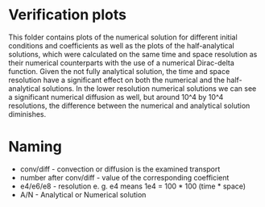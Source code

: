 # Verification plots

This folder contains plots of the numerical solution for different initial conditions and coefficients as well as the plots of the half-analytical solutions, which were calculated on the same time and space resolution as their numerical counterparts with the use of a numerical Dirac-delta function. 
Given the not fully analytical solution, the time and space resolution have a significant effect on both the numerical and the half-analytical solutions. 
In the lower resolution numerical solutions we can see a significant numerical diffusion as well, but around 10^4 by 10^4 resolutions, the difference between the numerical and analytical solution diminishes.

# Naming
- conv/diff - convection or diffusion is the examined transport
- number after conv/diff - value of the corresponding coefficient
- e4/e6/e8 - resolution e. g. e4 means 1e4 = 100 * 100 (time * space)
- A/N - Analytical or Numerical solution
